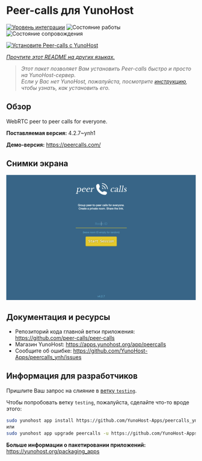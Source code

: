 <!--
Важно: этот README был автоматически сгенерирован <https://github.com/YunoHost/apps/tree/master/tools/readme_generator>
Он НЕ ДОЛЖЕН редактироваться вручную.
-->

# Peer-calls для YunoHost

[![Уровень интеграции](https://dash.yunohost.org/integration/peercalls.svg)](https://ci-apps.yunohost.org/ci/apps/peercalls/) ![Состояние работы](https://ci-apps.yunohost.org/ci/badges/peercalls.status.svg) ![Состояние сопровождения](https://ci-apps.yunohost.org/ci/badges/peercalls.maintain.svg)

[![Установите Peer-calls с YunoHost](https://install-app.yunohost.org/install-with-yunohost.svg)](https://install-app.yunohost.org/?app=peercalls)

*[Прочтите этот README на других языках.](./ALL_README.md)*

> *Этот пакет позволяет Вам установить Peer-calls быстро и просто на YunoHost-сервер.*  
> *Если у Вас нет YunoHost, пожалуйста, посмотрите [инструкцию](https://yunohost.org/install), чтобы узнать, как установить его.*

## Обзор

WebRTC peer to peer calls for everyone.

**Поставляемая версия:** 4.2.7~ynh1

**Демо-версия:** <https://peercalls.com/>

## Снимки экрана

![Снимок экрана Peer-calls](./doc/screenshots/screenshot.png)

## Документация и ресурсы

- Репозиторий кода главной ветки приложения: <https://github.com/peer-calls/peer-calls>
- Магазин YunoHost: <https://apps.yunohost.org/app/peercalls>
- Сообщите об ошибке: <https://github.com/YunoHost-Apps/peercalls_ynh/issues>

## Информация для разработчиков

Пришлите Ваш запрос на слияние в [ветку `testing`](https://github.com/YunoHost-Apps/peercalls_ynh/tree/testing).

Чтобы попробовать ветку `testing`, пожалуйста, сделайте что-то вроде этого:

```bash
sudo yunohost app install https://github.com/YunoHost-Apps/peercalls_ynh/tree/testing --debug
или
sudo yunohost app upgrade peercalls -u https://github.com/YunoHost-Apps/peercalls_ynh/tree/testing --debug
```

**Больше информации о пакетировании приложений:** <https://yunohost.org/packaging_apps>
